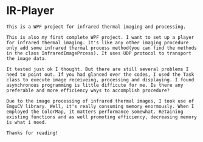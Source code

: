 # IR-Player

    This is a WPF project for infrared thermal imaging and processing.

    This is also my first complete WPF project. I want to set up a player for infrared thermal imaging. It's like any other imaging procedure only add some infrared thermal process method(you can find the methods in the class InfraredImagePrcess). It uses UDP protocol to transport the image data. 

    It tested just ok I thought. But there are still several problems I need to point out. If you had glanced over the codes, I used the Task class to execute image receiveing, processing and displaying. I found asynchronous programming is little difficute for me. Is there any preferable and more efficiency ways to accomplish procedure? 

    Due to the image processing of infrared thermal images, I took use of EmguCV library. Well, it's really consuming memory enormously. When I employed the ColorMap, it matters performance somewhat. Retaining existing functions and as well promoting efficiency, decreasing memory is what i need.

    Thanks for reading!
